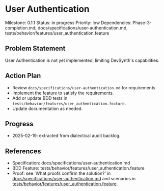 # User Authentication
Milestone: 0.1.1
Status: in progress
Priority: low
Dependencies: Phase-3-completion.md, docs/specifications/user-authentication.md, tests/behavior/features/user_authentication.feature

## Problem Statement
User Authentication is not yet implemented, limiting DevSynth's capabilities.


## Action Plan
- Review `docs/specifications/user-authentication.md` for requirements.
- Implement the feature to satisfy the requirements.
- Add or update BDD tests in `tests/behavior/features/user_authentication.feature`.
- Update documentation as needed.

## Progress
- 2025-02-19: extracted from dialectical audit backlog.

## References
- Specification: docs/specifications/user-authentication.md
- BDD Feature: tests/behavior/features/user_authentication.feature
- Proof: see 'What proofs confirm the solution?' in [docs/specifications/user-authentication.md](../docs/specifications/user-authentication.md) and scenarios in [tests/behavior/features/user_authentication.feature](../tests/behavior/features/user_authentication.feature).
